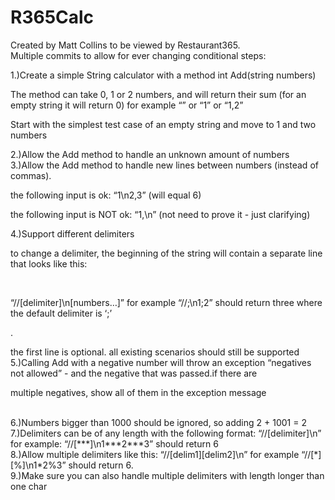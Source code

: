 # R365Calc
Created by Matt Collins to be viewed by Restaurant365.<br>
Multiple commits to allow for ever changing conditional steps:<br>

1.)Create a simple String calculator with a method int Add(string numbers)<br>
    <p>The method can take 0, 1 or 2 numbers, and will return their sum (for an empty string it will return 0) for example “” or “1” or “1,2”<br></p>
    <p>Start with the simplest test case of an empty string and move to 1 and two numbers<br></p>
2.)Allow the Add method to handle an unknown amount of numbers<br>
3.)Allow the Add method to handle new lines between numbers (instead of commas).<br>
    <p>the following input is ok:  “1\n2,3”  (will equal 6)<br></p>
    <p>the following input is NOT ok:  “1,\n” (not need to prove it - just clarifying)<br></p>
4.)Support different delimiters<br>
   <p>to change a delimiter, the beginning of the string will contain a separate line that looks like this:</p> <br>
    <p>“//[delimiter]\n[numbers…]” for example “//;\n1;2” should return three where the default delimiter is ‘;’</p> .<br>
    <p>the first line is optional. all existing scenarios should still be supported<br>
5.)Calling Add with a negative number will throw an exception “negatives not allowed” - and the negative that was passed.if there are <br>        <p>multiple negatives, show all of them in the exception message</p><br>
6.)Numbers bigger than 1000 should be ignored, so adding 2 + 1001  = 2<br>
7.)Delimiters can be of any length with the following format:  “//[delimiter]\n” for example: “//[***]\n1***2***3” should return 6<br>
8.)Allow multiple delimiters like this:  “//[delim1][delim2]\n” for example “//[*][%]\n1*2%3” should return 6.<br>
9.)Make sure you can also handle multiple delimiters with length longer than one char<br>
